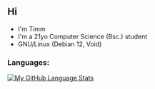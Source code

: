 ## Hi
- I'm Timm
- I'm a 21yo Computer Science (Bsc.) student
- GNU/Linux (Debian 12, Void)

### Languages:
[![My GitHub Language Stats](https://github-readme-stats-sigma-five.vercel.app/api/top-langs/?username=CyberWolfTV&langs_count=5&theme=tokyonight)]()
